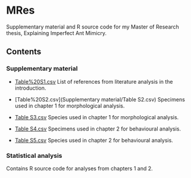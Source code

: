 # MRes
Supplementary material and R source code for my Master of Research thesis, Explaining Imperfect Ant Mimicry.

## Contents
### Supplementary material

* [Table%20S1.csv](Supplementary%20material/Table%20S1.csv)
  List of references from literature analysis in the introduction. 

* [Table%20S2.csv](Supplementary material/Table S2.csv)
  Specimens used in chapter 1 for morphological analysis.

* [Table S3.csv](Supplementary%20material/Table%20S3.csv)
  Species used in chapter 1 for morphological analysis.

* [Table S4.csv](Supplementary%20material/Table%20S4.csv)
  Specimens used in chapter 2 for behavioural analysis.

* [Table S5.csv](Supplementary%20material/Table%20S5.csv)
  Species used in chapter 2 for behavioural analysis.

### Statistical analysis

Contains R source code for analyses from chapters 1 and 2.
